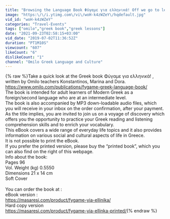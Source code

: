 ```yaml
---
title: "Browsing the Language Book Φύγαμε για ελληνικά! Off we go to learn Greek! + Audio"
image: "https:\/\/i.ytimg.com\/vi\/woH-k4zWZeY\/hqdefault.jpg"
vid_id: "woH-k4zWZeY"
categories: "Travel-Events"
tags: ["omilo","greek book","greek lessons"]
date: "2021-09-23T02:58:15+03:00"
vid_date: "2019-07-02T11:36:52Z"
duration: "PT1M10S"
viewcount: "607"
likeCount: "6"
dislikeCount: "1"
channel: "Omilo Greek Language and Culture"
---
```

{% raw %}Take a quick look at the Greek book Φύγαμε για ελληνικά! , written by Omilo teachers Konstantinos, Marina and Dora. <a rel="nofollow" target="blank" href="https://www.omilo.com/publications/fygame-greek-language-book/">https://www.omilo.com/publications/fygame-greek-language-book/</a><br />The book is intended for adult learners of Modern Greek as a foreign/second language who are at an intermediate level. <br />The book is also accompanied by MP3 down-loadable audio files, which you will receive in your inbox on the order confirmation, after your payment.<br />As the title implies, you are invited to join us on a voyage of discovery which offers you the opportunity to practice your Greek reading and listening comprehension skills and to enrich your vocabulary.<br />This eBook covers a wide range of everyday life topics and it also provides information on various social and cultural aspects of life in Greece.<br />It is not possible to print the eBook.<br />If you prefer the printed version, please buy the “printed book”, which you can also find on the right of this webpage.<br />Info about the book:<br />Pages 96<br />Vol. Weight (kg) 0.5550<br />Dimensions 21 x 14 cm<br />Soft Cover<br /><br />You can order the book at :<br />eBook version :<br /><a rel="nofollow" target="blank" href="https://masaresi.com/product/fygame-yia-ellinika/">https://masaresi.com/product/fygame-yia-ellinika/</a><br />Hard copy version<br /><a rel="nofollow" target="blank" href="https://masaresi.com/product/fygame-yia-ellinka-printed/">https://masaresi.com/product/fygame-yia-ellinka-printed/</a>{% endraw %}
